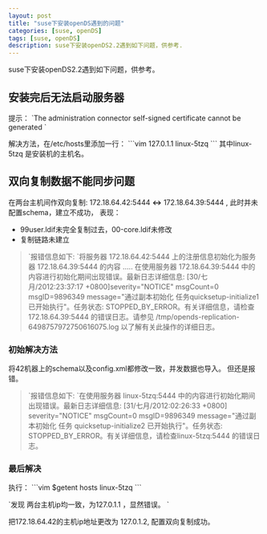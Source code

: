 ```yaml
---
layout: post
title: "suse下安装openDS遇到的问题"
categories: [suse, openDS]
tags: [suse, openDS]
description: suse下安装openDS2.2遇到如下问题，供参考.
---
```


suse下安装openDS2.2遇到如下问题，供参考。

## 安装完后无法启动服务器

提示：
\`The administration connector self-signed certificate cannot be generated
\`

解决方法，在/etc/hosts里添加一行：
\`\`\`vim
127.0.1.1       linux-5tzq
\`\`\`
其中linux-5tzq 是安装机的主机名。

## 双向复制数据不能同步问题

在两台主机间作双向复制:  172.18.64.42:5444 **\<-\>** 172.18.64.39:5444  , 
此时并未配置schema，建立不成功，
表现：

 - 99user.ldif未完全复制过去，00-core.ldif未修改
 - 复制链路未建立

> \`报错信息如下: 
> \`将服务器 172.18.64.42:5444 上的注册信息初始化为服务器 172.18.64.39:5444 的内容 ..... 在使用服务器 172.18.64.39:5444 中的内容进行初始化期间出现错误。最新日志详细信息: [30/七月/2012:23:37:17 +0800]severity="NOTICE" msgCount=0 msgID=9896349 message="通过副本初始化 任务quicksetup-initialize1 已开始执行"。任务状态: STOPPED\_BY\_ERROR。有关详细信息，请检查172.18.64.39:5444 的错误日志。请参见 /tmp/opends-replication-6498757972750616075.log 以了解有关此操作的详细日志。

### 初始解决方法
将42机器上的schema以及config.xml都修改一致，并发数据也导入。
但还是报错。

> \`报错信息如下: 
> \`在使用服务器 linux-5tzq:5444 中的内容进行初始化期间出现错误。最新日志详细信息: [31/七月/2012:02:26:33 +0800] severity="NOTICE" msgCount=0 msgID=9896349 message="通过副本初始化 任务 quicksetup-initialize2 已开始执行"。任务状态: STOPPED\_BY\_ERROR。有关详细信息，请检查linux-5tzq:5444 的错误日志。

### 最后解决
执行：
\`\`\`vim
$getent hosts linux-5tzq
\`\`\`

\`发现 两台主机ip均一致，为127.0.1.1 ，显然错误。 
\`

把172.18.64.42的主机ip地址更改为 127.0.1.2, 配置双向复制成功。